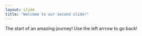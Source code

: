 ```yaml
---
layout: slide
title: "Welcome to our second slide!"
---
```

The start of an amazing journey!
Use the left arrrow to go back!
